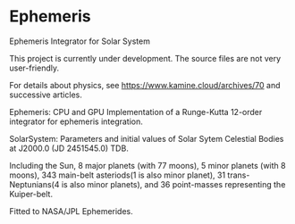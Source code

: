# Ephemeris
Ephemeris Integrator for Solar System

This project is currently under development. The source files are not very user-friendly.

For details about physics, see https://www.kamine.cloud/archives/70 and successive articles.

Ephemeris: CPU and GPU Implementation of a Runge-Kutta 12-order integrator for ephemeris integration.

SolarSystem: Parameters and initial values of Solar Sytem Celestial Bodies at J2000.0 (JD 2451545.0) TDB.

  Including the Sun, 8 major planets (with 77 moons), 5 minor planets (with 8 moons),
343 main-belt asteriods(1 is also minor planet), 31 trans-Neptunians(4 is also minor planets), and 36 point-masses representing the Kuiper-belt.

  Fitted to NASA/JPL Ephemerides.
